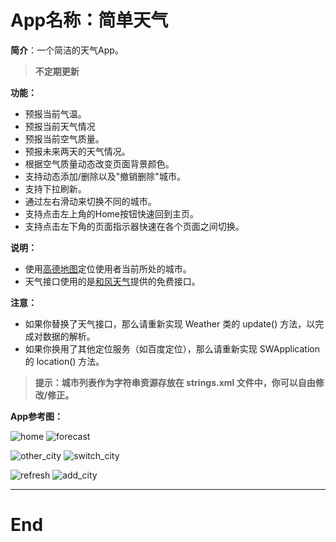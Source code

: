 # App名称：简单天气

**简介**：一个简洁的天气App。

> **不定期更新**

**功能：**

* 预报当前气温。
* 预报当前天气情况
* 预报当前空气质量。
* 预报未来两天的天气情况。
* 根据空气质量动态改变页面背景颜色。
* 支持动态添加/删除以及"撤销删除"城市。
* 支持下拉刷新。
* 通过左右滑动来切换不同的城市。
* 支持点击左上角的Home按钮快速回到主页。
* 支持点击左下角的页面指示器快速在各个页面之间切换。

**说明：**

* 使用[高德地图](http://lbs.amap.com/)定位使用者当前所处的城市。
* 天气接口使用的是[和风天气](https://www.heweather.com/)提供的免费接口。

**注意：**

* 如果你替换了天气接口，那么请重新实现 Weather 类的 update() 方法，以完成对数据的解析。
* 如果你换用了其他定位服务（如百度定位），那么请重新实现 SWApplication 的 location() 方法。

> **提示：城市列表作为字符串资源存放在 strings.xml 文件中，你可以自由修改/修正。**

**App参考图：**

![home](readme_img/home.png) ![forecast](readme_img/forecast.png)

![other_city](readme_img/other_city.png) ![switch_city](readme_img/switch_city.png)

![refresh](readme_img/refresh.png) ![add_city](readme_img/add_city.png)

---

# End
